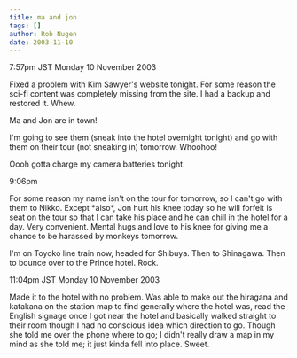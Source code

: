 ```yaml
---
title: ma and jon
tags: []
author: Rob Nugen
date: 2003-11-10
---
```


<p class=date>7:57pm JST Monday 10 November 2003</p>

<p>Fixed a problem with Kim Sawyer's website tonight.   For some
reason the sci-fi content was completely missing from the site.   I
had a backup and restored it.  Whew.</p>

<p>Ma and Jon are in town!</p>

<p>I'm going to see them (sneak into the hotel overnight tonight) and
go with them on their tour (not sneaking in) tomorrow.   Whoohoo!</p>

<p>Oooh gotta charge my camera batteries tonight.</p>

<p class=date>9:06pm</p>

<p>For some reason my name isn't on the tour for tomorrow, so I can't
go with them to Nikko.  Except *also*, Jon hurt his knee today so he
will forfeit is seat on the tour so that I can take his place and he
can chill in the hotel for a day. Very convenient.  Mental hugs and
love to his knee for giving me a chance to be harassed by monkeys
tomorrow.</p>

<p>I'm on Toyoko line train now, headed for Shibuya. Then to
Shinagawa.  Then to bounce over to the Prince hotel.  Rock.</p>

<p class=date>11:04pm JST Monday 10 November 2003</p>

<p>Made it to the hotel with no problem.  Was able to make out the
hiragana and katakana on the station map to find generally where the
hotel was, read the English signage once I got near the hotel and
basically walked straight to their room though I had no conscious idea
which direction to go.  Though she told me over the phone where to go;
I didn't really draw a map in my mind as she told me; it just kinda
fell into place.  Sweet.</p>
